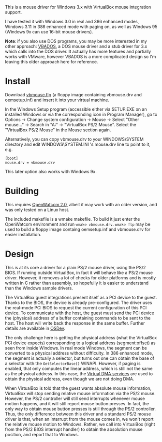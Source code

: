 This is a mouse driver for Windows 3.x with VirtualBox mouse integration support.

I have tested it with Windows 3.0 in real and 386 enhanced modes,  Windows 3.11 in 386 enhanced mode
with paging on, as well as Windows 95 (Windows 9x can use 16-bit mouse drivers).

**Note**: if you also use DOS programs, you may be more interested in my other approach:
[VBADOS](https://git.javispedro.com/cgit/vbados.git/about/), a DOS mouse driver
and a stub driver for 3.x which calls into the DOS driver.
It actually has more features and partially works with VMware, however VBADOS is a more
complicated design so I'm leaving this older approach here for reference.

# Install

Download [vbmouse.flp](https://depot.javispedro.com/vbox/vbmouse1.flp)
(a floppy image containing vbmouse.drv and oemsetup.inf) and insert it into your virtual machine.

In the Windows Setup program (accessible either via SETUP.EXE on an installed Windows or via
the corresponding icon in Program Manager), go to
Options → Change system configuration → Mouse → Select "Other mouse..." → Search in "A:"
→ "VirtualBox PS/2 Mouse".
Select the "VirtualBox PS/2 Mouse" in the Mouse section again.

Alternatively, you can copy vbmouse.drv to your WINDOWS\SYSTEM directory and edit WINDOWS\SYSTEM.INI 's mouse.drv line to point to it, e.g.

    [boot]
    mouse.drv = vbmouse.drv

This later option also works with Windows 9x.

# Building

This requires [OpenWatcom 2.0](http://open-watcom.github.io/), albeit it may work with an older version,
and was only tested on a Linux host.

The included makefile is a wmake makefile. To build it just enter the OpenWatcom environment and run `wmake vbmouse.drv`.
`wmake flp` may be used to build a floppy image containg oemsetup.inf and vbmouse.drv for easier installation.

# Design

This is at its core a driver for a plain PS/2 mouse driver, using the PS/2 BIOS.
If running outside VirtualBox, in fact it will behave like a PS/2 mouse driver.
However, it removes a lot of checks for older platforms and is mostly written in C rather than assembly,
so hopefully it is easier to understand than the Windows sample drivers.

The VirtualBox guest integrations present itself as a PCI device to the guest.
Thanks to the BIOS, the device is already pre-configured.
The driver uses the real-mode PCI BIOS to request the current configuration of this PCI device.
To communicate with the host, the guest must send the PCI device the (physical) address
of a buffer containing commands to be sent to the host.
The host will write back the response in the same buffer.
Further details are available in [OSDev](https://wiki.osdev.org/VirtualBox_Guest_Additions).

The only challenge here is getting the physical address (what the VirtualBox PCI device expects)
corresponding to a logical address (segment:offset) as seen from inside Windows.
In real mode Windows, the segment can be converted to a physical address without difficulty.
In 386 enhanced mode, the segment is actually a selector, but turns out one can obtain the base
of a selector with the `GetSelectorBase()` WINAPI.
However, if paging is enabled, that only computes the linear address, which is still not the same
as the physical address.
In this case, the [Virtual DMA services](https://en.wikipedia.org/wiki/Virtual_DMA_Services) are used
to obtain the physical address, even though we are not doing DMA.

When VirtualBox is told that the guest wants absolute mouse information, VirtualBox will stop sending
relative mouse information via the PS/2 mouse. However, the PS/2 controller will still send interrupts
whenever mouse motion happens, and it will still report mouse button presses. In fact, the only way
to obtain mouse button presses is still through the PS/2 controller.
Thus, the only difference between this driver and a standard PS/2 mouse driver is that,
when an interrupt from the mouse comes in, we won't report the relative mouse motion to Windows.
Rather, we call into VirtualBox (right from the PS/2 BIOS interrupt handler)
to obtain the absolution mouse position, and report that to Windows.

